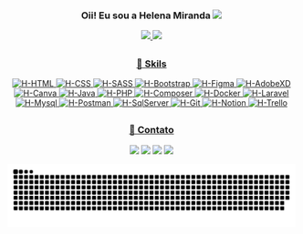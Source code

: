 ### <div align=center> Oii! Eu sou a Helena Miranda  <img src="https://raw.githubusercontent.com/iampavangandhi/iampavangandhi/master/gifs/Hi.gif" width="30"></div>
<div align=center>
  <a href="https://github.com/hmiranda99">
  <img height="180em" src="https://github-readme-stats.vercel.app/api?username=hmiranda99&show_icons=true&theme=radical&include_all_commits=true&count_private=true"/>
  <img height="180em" src="https://github-readme-stats.vercel.app/api/top-langs/?username=hmiranda99&layout=compact&langs_count=7&theme=radical"/>
</div>

##
### <div align=center>🚀 Skils</div>
<div align=center>
<img alt="H-HTML" src="https://img.shields.io/badge/html5-%23E34F26.svg?style=for-the-badge&logo=html5&logoColor=white">
<img alt="H-CSS" src="https://img.shields.io/badge/css3-%231572B6.svg?style=for-the-badge&logo=css3&logoColor=white">
<img alt="H-SASS" src="https://img.shields.io/badge/Sass-CC6699?style=for-the-badge&logo=sass&logoColor=white">
<img alt="H-Bootstrap" src="https://img.shields.io/badge/Bootstrap-563D7C?style=for-the-badge&logo=bootstrap&logoColor=white">
<img alt="H-Figma" src="https://img.shields.io/badge/figma-%23F24E1E.svg?style=for-the-badge&logo=figma&logoColor=white">
<img alt="H-AdobeXD" src="https://img.shields.io/badge/Adobe%20XD-470137?style=for-the-badge&logo=Adobe%20XD&logoColor=#FF61F6">
<img alt="H-Canva" src="https://img.shields.io/badge/Canva-%2300C4CC.svg?&style=for-the-badge&logo=Canva&logoColor=white">
<img alt="H-Java" src="https://img.shields.io/badge/Java-ED8B00?style=for-the-badge&logo=java&logoColor=white">
<img alt="H-PHP" src="https://img.shields.io/badge/php-%23777BB4.svg?style=for-the-badge&logo=php&logoColor=white">
<img alt="H-Composer" src="https://img.shields.io/badge/Composer-885630?style=for-the-badge&logo=Composer&logoColor=white"> 
<img alt="H-Docker" src="https://img.shields.io/badge/Docker-2CA5E0?style=for-the-badge&logo=docker&logoColor=white">
<img alt="H-Laravel" src="https://img.shields.io/badge/Laravel-FF2D20?style=for-the-badge&logo=laravel&logoColor=white"> 
<img alt="H-Mysql" src="https://img.shields.io/badge/MySQL-00000F?style=for-the-badge&logo=mysql&logoColor=white">
<img alt="H-Postman" src="https://img.shields.io/badge/Postman-FF6C37?style=for-the-badge&logo=Postman&logoColor=white">
<img alt="H-SqlServer" src="https://img.shields.io/badge/Microsoft_SQL_Server-CC2927?style=for-the-badge&logo=microsoft-sql-server&logoColor=white">
<img alt="H-Git" src="https://img.shields.io/badge/GIT-E44C30?style=for-the-badge&logo=git&logoColor=white">
<img alt="H-Notion" src="https://img.shields.io/badge/Notion-000000?style=for-the-badge&logo=notion&logoColor=white">
<img alt="H-Trello" src="https://img.shields.io/badge/Trello-0052CC?style=for-the-badge&logo=trello&logoColor=white">
</div>

##
### <div align=center>📱 Contato</div>
<div align=center>
<a href="https://www.linkedin.com/in/helena-mirandas/"><img src="https://img.shields.io/badge/LinkedIn-0077B5?style=for-the-badge&logo=linkedin&logoColor=white"></a>
<a href="https://www.instagram.com/_hmiranda_/"><img src="https://img.shields.io/badge/Instagram-E4405F?style=for-the-badge&logo=instagram&logoColor=white"></a>
<a href="mailto:hmiranda1818@gmail.com"><img src="https://img.shields.io/badge/Gmail-D14836?style=for-the-badge&logo=gmail&logoColor=white"></a>
<a href="https://www.behance.net/helenamiranda1"><img src="https://img.shields.io/badge/Behance-1769ff?style=for-the-badge&logo=behance&logoColor=white"></a>
</div>

 ![Snake animation](https://github.com/hmiranda99/hmiranda99/blob/output/github-contribution-grid-snake.svg)

<!--
**hmiranda99/hmiranda99** is a ✨ _special_ ✨ repository because its `README.md` (this file) appears on your GitHub profile.

Here are some ideas to get you started:

- 🔭 I’m currently working on ...
- 🌱 I’m currently learning ...
- 👯 I’m looking to collaborate on ...
- 🤔 I’m looking for help with ...
- 💬 Ask me about ...
- 📫 How to reach me: ...
- 😄 Pronouns: ...
- ⚡ Fun fact: ...
-->
